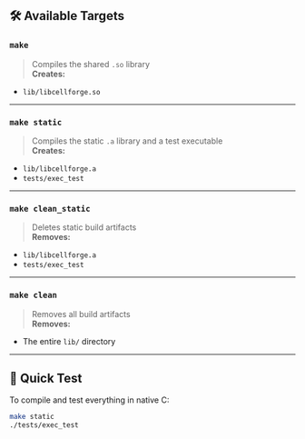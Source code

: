## 🛠️ Available Targets

### `make`
> Compiles the shared `.so` library  
**Creates:**
- `lib/libcellforge.so`

---

### `make static`
> Compiles the static `.a` library and a test executable  
**Creates:**
- `lib/libcellforge.a`
- `tests/exec_test`

---

### `make clean_static`
> Deletes static build artifacts  
**Removes:**
- `lib/libcellforge.a`
- `tests/exec_test`

---

### `make clean`
> Removes all build artifacts  
**Removes:**
- The entire `lib/` directory

---

## 🔎 Quick Test

To compile and test everything in native C:

```bash
make static
./tests/exec_test
